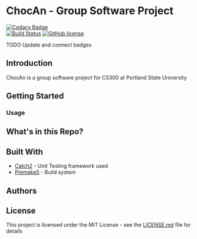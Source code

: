 # ChocAn - Group Software Project
[![Codacy Badge](https://api.codacy.com/project/badge/Grade/52406353f564468e9e301645f02127a3)](https://www.codacy.com/app/AlexanderJDupree/File_Reader?utm_source=github.com&amp;utm_medium=referral&amp;utm_content=AlexanderJDupree/File_Reader&amp;utm_campaign=Badge_Grade)\
[![Build Status](https://travis-ci.com/AlexanderJDupree/BigInt.svg?branch=master)](https://travis-ci.com/AlexanderJDupree/BigInt.svg?branch=master)
[![GitHub license](https://img.shields.io/badge/license-MIT-blue.svg)](https://github.com/AlexanderJDupree/BigInt/blob/master/LICENSE)

TODO Update and connect badges

## Introduction

ChocAn is a group software project for CS300 at Portland State University

## Getting Started



### Usage 

## What's in this Repo?

## Built With

* [Catch2](https://github.com/catchorg/Catch2) - Unit Testing framework used
* [Premake5](https://premake.github.io/download.html) - Build system

## Authors

## License

This project is licensed under the MIT License - see the [LICENSE.md](https://raw.githubusercontent.com/AlexanderJDupree/BigInt/master/LICENSE) file for details

